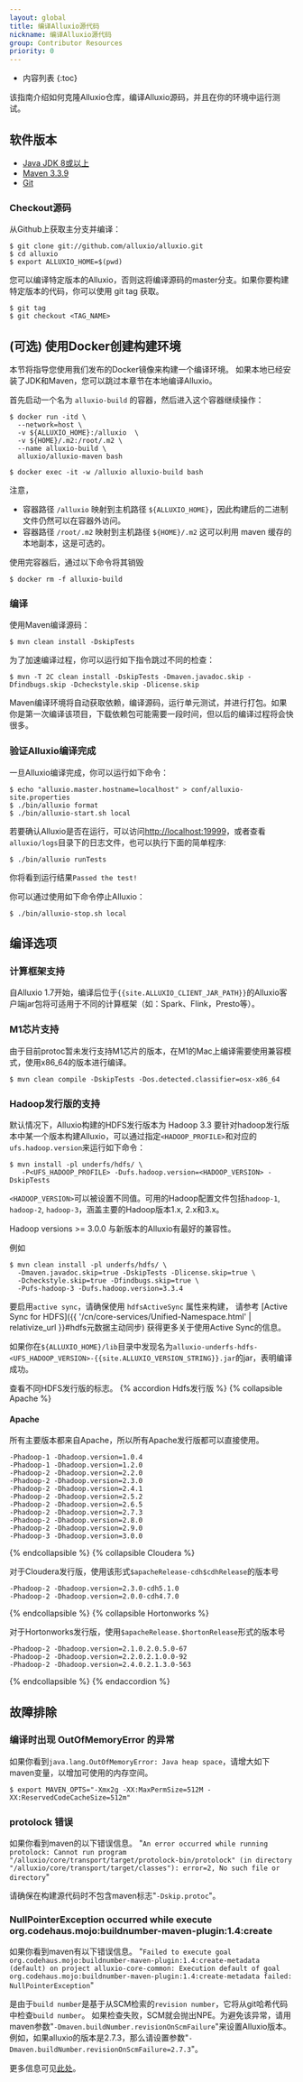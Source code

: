 ```yaml
---
layout: global
title: 编译Alluxio源代码
nickname: 编译Alluxio源代码
group: Contributor Resources
priority: 0
---
```


* 内容列表
{:toc}

该指南介绍如何克隆Alluxio仓库，编译Alluxio源码，并且在你的环境中运行测试。

## 软件版本

- [Java JDK 8或以上](http://www.oracle.com/technetwork/java/javase/downloads/jdk8-downloads-2133151.html)
- [Maven 3.3.9](http://maven.apache.org/download.cgi)
- [Git](https://git-scm.org/downloads)

### Checkout源码

从Github上获取主分支并编译：

```console
$ git clone git://github.com/alluxio/alluxio.git
$ cd alluxio
$ export ALLUXIO_HOME=$(pwd)
```
您可以编译特定版本的Alluxio，否则这将编译源码的master分支。如果你要构建特定版本的代码，你可以使用 git tag 获取。
```console
$ git tag
$ git checkout <TAG_NAME>
```

## (可选) 使用Docker创建构建环境

本节将指导您使用我们发布的Docker镜像来构建一个编译环境。
如果本地已经安装了JDK和Maven，您可以跳过本章节在本地编译Alluxio。

首先启动一个名为 `alluxio-build` 的容器，然后进入这个容器继续操作：

```console
$ docker run -itd \
  --network=host \
  -v ${ALLUXIO_HOME}:/alluxio  \
  -v ${HOME}/.m2:/root/.m2 \
  --name alluxio-build \
  alluxio/alluxio-maven bash

$ docker exec -it -w /alluxio alluxio-build bash
```

注意，
- 容器路径 `/alluxio` 映射到主机路径 `${ALLUXIO_HOME}`，因此构建后的二进制文件仍然可以在容器外访问。
- 容器路径 `/root/.m2` 映射到主机路径 `${HOME}/.m2` 这可以利用 maven 缓存的本地副本，这是可选的。

使用完容器后，通过以下命令将其销毁

```console
$ docker rm -f alluxio-build
```

### 编译

使用Maven编译源码：

```console
$ mvn clean install -DskipTests
```

为了加速编译过程，你可以运行如下指令跳过不同的检查：

```console
$ mvn -T 2C clean install -DskipTests -Dmaven.javadoc.skip -Dfindbugs.skip -Dcheckstyle.skip -Dlicense.skip
```

Maven编译环境将自动获取依赖，编译源码，运行单元测试，并进行打包。如果你是第一次编译该项目，下载依赖包可能需要一段时间，但以后的编译过程将会快很多。

### 验证Alluxio编译完成

一旦Alluxio编译完成，你可以运行如下命令：

```console
$ echo "alluxio.master.hostname=localhost" > conf/alluxio-site.properties
$ ./bin/alluxio format
$ ./bin/alluxio-start.sh local
```

若要确认Alluxio是否在运行，可以访问[http://localhost:19999](http://localhost:19999)，或者查看`alluxio/logs`目录下的日志文件，也可以执行下面的简单程序:

```console
$ ./bin/alluxio runTests
```

你将看到运行结果`Passed the test!`

你可以通过使用如下命令停止Alluxio：

```console
$ ./bin/alluxio-stop.sh local
```

## 编译选项

### 计算框架支持
自Alluxio 1.7开始，编译后位于`{{site.ALLUXIO_CLIENT_JAR_PATH}}`的Alluxio客户端jar包将可适用于不同的计算框架（如：Spark、Flink，Presto等）。

### M1芯片支持
由于目前protoc暂未发行支持M1芯片的版本，在M1的Mac上编译需要使用兼容模式，使用x86_64的版本进行编译。
```console
$ mvn clean compile -DskipTests -Dos.detected.classifier=osx-x86_64
```

### Hadoop发行版的支持

默认情况下，Alluxio构建的HDFS发行版本为 Hadoop 3.3
要针对hadoop发行版本中某一个版本构建Alluxio，可以通过指定`<HADOOP_PROFILE>`和对应的`ufs.hadoop.version`来运行如下命令：

```console
$ mvn install -pl underfs/hdfs/ \
   -P<UFS_HADOOP_PROFILE> -Dufs.hadoop.version=<HADOOP_VERSION> -DskipTests
```

`<HADOOP_VERSION>`可以被设置不同值。可用的Hadoop配置文件包括`hadoop-1`, `hadoop-2`, `hadoop-3`，涵盖主要的Hadoop版本1.x, 2.x和3.x。

Hadoop versions >= 3.0.0 与新版本的Alluxio有最好的兼容性。

例如
```console
$ mvn clean install -pl underfs/hdfs/ \
  -Dmaven.javadoc.skip=true -DskipTests -Dlicense.skip=true \
  -Dcheckstyle.skip=true -Dfindbugs.skip=true \
  -Pufs-hadoop-3 -Dufs.hadoop.version=3.3.4
```
要启用`active sync`，请确保使用 `hdfsActiveSync` 属性来构建，
请参考 [Active Sync for HDFS]({{ '/cn/core-services/Unified-Namespace.html' | relativize_url }}#hdfs元数据主动同步) 获得更多关于使用Active Sync的信息。

如果你在`${ALLUXIO_HOME}/lib`目录中发现名为`alluxio-underfs-hdfs-<UFS_HADOOP_VERSION>-{{site.ALLUXIO_VERSION_STRING}}.jar`的jar，表明编译成功。

查看不同HDFS发行版的标志。
{% accordion Hdfs发行版 %}
{% collapsible Apache %}
#### Apache
所有主要版本都来自Apache，所以所有Apache发行版都可以直接使用。

```properties
-Phadoop-1 -Dhadoop.version=1.0.4
-Phadoop-1 -Dhadoop.version=1.2.0
-Phadoop-2 -Dhadoop.version=2.2.0
-Phadoop-2 -Dhadoop.version=2.3.0
-Phadoop-2 -Dhadoop.version=2.4.1
-Phadoop-2 -Dhadoop.version=2.5.2
-Phadoop-2 -Dhadoop.version=2.6.5
-Phadoop-2 -Dhadoop.version=2.7.3
-Phadoop-2 -Dhadoop.version=2.8.0
-Phadoop-2 -Dhadoop.version=2.9.0
-Phadoop-3 -Dhadoop.version=3.0.0
```

{% endcollapsible %}
{% collapsible Cloudera %}

对于Cloudera发行版，使用该形式`$apacheRelease-cdh$cdhRelease`的版本号

```properties
-Phadoop-2 -Dhadoop.version=2.3.0-cdh5.1.0
-Phadoop-2 -Dhadoop.version=2.0.0-cdh4.7.0
```

{% endcollapsible %}
{% collapsible Hortonworks %}

对于Hortonworks发行版，使用`$apacheRelease.$hortonRelease`形式的版本号

```properties
-Phadoop-2 -Dhadoop.version=2.1.0.2.0.5.0-67
-Phadoop-2 -Dhadoop.version=2.2.0.2.1.0.0-92
-Phadoop-2 -Dhadoop.version=2.4.0.2.1.3.0-563
```

{% endcollapsible %}
{% endaccordion %}

## 故障排除

### 编译时出现 OutOfMemoryError 的异常

如果你看到`java.lang.OutOfMemoryError: Java heap space`，请增大如下maven变量，以增加可使用的内存空间。

```console
$ export MAVEN_OPTS="-Xmx2g -XX:MaxPermSize=512M -XX:ReservedCodeCacheSize=512m"
````

### protolock 错误

如果你看到maven的以下错误信息。
"`An error occurred while running protolock: Cannot run program "/alluxio/core/transport/target/protolock-bin/protolock" (in directory "/alluxio/core/transport/target/classes"): error=2, No such file or directory`"

请确保在构建源代码时不包含maven标志"`-Dskip.protoc`"。

### NullPointerException occurred while execute org.codehaus.mojo:buildnumber-maven-plugin:1.4:create

如果你看到maven有以下错误信息。
"`Failed to execute goal org.codehaus.mojo:buildnumber-maven-plugin:1.4:create-metadata (default) on project alluxio-core-common: Execution default of goal org.codehaus.mojo:buildnumber-maven-plugin:1.4:create-metadata failed: NullPointerException`"

是由于`build number`是基于从SCM检索的`revision number`，它将从git哈希代码中检查`build number`。
如果检查失败，SCM就会抛出NPE。为避免该异常，请用maven参数"`-Dmaven.buildNumber.revisionOnScmFailure`"来设置Alluxio版本。
例如，如果alluxio的版本是2.7.3，那么请设置参数"`-Dmaven.buildNumber.revisionOnScmFailure=2.7.3`"。

更多信息可见[此处](https://www.mojohaus.org/buildnumber-maven-plugin/create-mojo.html#revisionOnScmFailure)。
